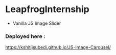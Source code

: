 # LeapfrogInternship

- Vanilla JS Image Slider

### Deployed here :
https://kshitijsubedi.github.io/JS-Image-Carousel/

